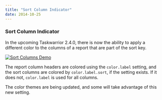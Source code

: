 ```yaml
---
title: "Sort Column Indicator"
date: 2014-10-25
---
```


### Sort Column Indicator 

In the upcoming Taskwarrior 2.4.0, there is now the ability to apply a different color to the columns of a report that are part of the sort key.

[![Sort Columns Demo](/images/sort.png)](/images/sort.png)

The report column headers are colored using the `color.label` setting, and the sort columns are colored by `color.label.sort`, if the setting exists.
If it does not, `color.label` is used for all columns.

The color themes are being updated, and some will take advantage of this new setting.
